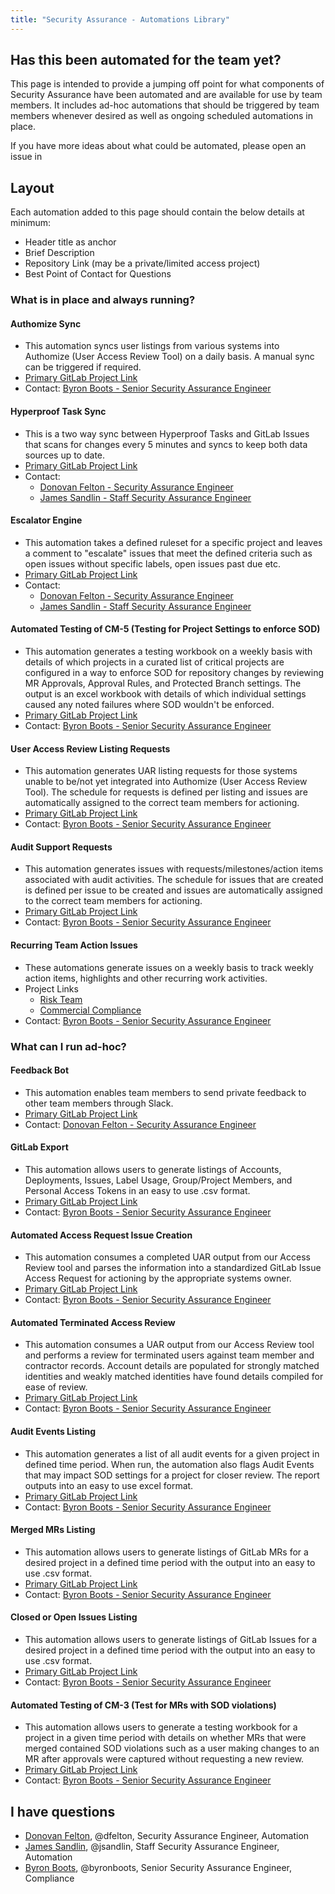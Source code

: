 ```yaml
---
title: "Security Assurance - Automations Library"
---
```


## Has this been automated for the team yet?

This page is intended to provide a jumping off point for what components of Security Assurance have been automated and are available for use by team members. It includes ad-hoc automations that should be triggered by team members whenever desired as well as ongoing scheduled automations in place.

If you have more ideas about what could be automated, please open an issue in 

## Layout

Each automation added to this page should contain the below details at minimum:

- Header title as anchor
- Brief Description
- Repository Link (may be a private/limited access project)
- Best Point of Contact for Questions

### What is in place and always running?

#### Authomize Sync

- This automation syncs user listings from various systems into Authomize (User Access Review Tool) on a daily basis. A manual sync can be triggered if required.
- [Primary GitLab Project Link](https://gitlab.com/gitlab-com/gl-security/engineering-and-research/automation-team/authomize)
- Contact: [Byron Boots - Senior Security Assurance Engineer](https://gitlab.com/byronboots)

#### Hyperproof Task Sync

- This is a two way sync between Hyperproof Tasks and GitLab Issues that scans for changes every 5 minutes and syncs to keep both data sources up to date.
- [Primary GitLab Project Link](https://gitlab.com/gitlab-com/gl-security/security-assurance/governance-and-field-security/governance/security-assurance-automation-subgroup/hyperproof-sync)
- Contact: 
  - [Donovan Felton - Security Assurance Engineer](https://gitlab.com/dfelton)
  - [James Sandlin - Staff Security Assurance Engineer](https://gitlab.com/jsandlin)

#### Escalator Engine

- This automation takes a defined ruleset for a specific project and leaves a comment to "escalate" issues that meet the defined criteria such as open issues without specific labels, open issues past due etc.
- [Primary GitLab Project Link](https://gitlab.com/gitlab-com/gl-security/security-assurance/governance-and-field-security/governance/security-assurance-automation-subgroup/escalator)
- Contact:
  - [Donovan Felton - Security Assurance Engineer](https://gitlab.com/dfelton)
  - [James Sandlin - Staff Security Assurance Engineer](https://gitlab.com/jsandlin)

#### Automated Testing of CM-5 (Testing for Project Settings to enforce SOD)

- This automation generates a testing workbook on a weekly basis with details of which projects in a curated list of critical projects are configured in a way to enforce SOD for repository changes by reviewing MR Approvals, Approval Rules, and Protected Branch settings. The output is an excel workbook with details of which individual settings caused any noted failures where SOD wouldn't be enforced.
- [Primary GitLab Project Link](https://gitlab.com/gitlab-com/gl-security/security-assurance/governance-and-field-security/governance/security-assurance-automation-subgroup/gitlab-testing-and-populations)
- Contact: [Byron Boots - Senior Security Assurance Engineer](https://gitlab.com/byronboots)

#### User Access Review Listing Requests

- This automation generates UAR listing requests for those systems unable to be/not yet integrated into Authomize (User Access Review Tool). The schedule for requests is defined per listing and issues are automatically assigned to the correct team members for actioning.
- [Primary GitLab Project Link](https://gitlab.com/gitlab-com/gl-security/security-assurance/governance-and-field-security/governance/security-assurance-automation-subgroup/user-access-review-pipelines)
- Contact: [Byron Boots - Senior Security Assurance Engineer](https://gitlab.com/byronboots)

#### Audit Support Requests

- This automation generates issues with requests/milestones/action items associated with audit activities. The schedule for issues that are created is defined per issue to be created and issues are automatically assigned to the correct team members for actioning.
- [Primary GitLab Project Link](https://gitlab.com/gitlab-com/gl-security/security-assurance/governance-and-field-security/governance/security-assurance-automation-subgroup/recurring-audit-prep)
- Contact: [Byron Boots - Senior Security Assurance Engineer](https://gitlab.com/byronboots)

#### Recurring Team Action Issues

- These automations generate issues on a weekly basis to track weekly action items, highlights and other recurring work activities.
- Project Links
  - [Risk Team](https://gitlab.com/gitlab-com/gl-security/security-assurance/governance-and-field-security/governance/security-assurance-automation-subgroup/security-risk-recurring-issues)
  - [Commercial Compliance](https://gitlab.com/gitlab-com/gl-security/security-assurance/governance-and-field-security/governance/security-assurance-automation-subgroup/security-risk-recurring-issues)
- Contact: [Byron Boots - Senior Security Assurance Engineer](https://gitlab.com/byronboots)

### What can I run ad-hoc?

#### Feedback Bot

- This automation enables team members to send private feedback to other team members through Slack.
- [Primary GitLab Project Link](https://gitlab.com/gitlab-com/gl-security/security-assurance/feedback-bot)
- Contact: [Donovan Felton - Security Assurance Engineer](https://gitlab.com/dfelton)

#### GitLab Export

- This automation allows users to generate listings of Accounts, Deployments, Issues, Label Usage, Group/Project Members, and Personal Access Tokens in an easy to use .csv format.
- [Primary GitLab Project Link](https://gitlab.com/gitlab-private/gl-security/security-assurance/sec-compliance/gitlab-export)
- Contact: [Byron Boots - Senior Security Assurance Engineer](https://gitlab.com/byronboots)

#### Automated Access Request Issue Creation

- This automation consumes a completed UAR output from our Access Review tool and parses the information into a standardized GitLab Issue Access Request for actioning by the appropriate systems owner.
- [Primary GitLab Project Link](https://gitlab.com/gitlab-private/gl-security/security-assurance/security-assurance-automation/uar-ar-autocreate)
- Contact: [Byron Boots - Senior Security Assurance Engineer](https://gitlab.com/byronboots)

#### Automated Terminated Access Review

- This automation consumes a UAR output from our Access Review tool and performs a review for terminated users against team member and contractor records. Account details are populated for strongly matched identities and weakly matched identities have found details compiled for ease of review.
- [Primary GitLab Project Link](https://gitlab.com/gitlab-private/gl-security/security-assurance/security-assurance-automation/uar-terminations-check)
- Contact: [Byron Boots - Senior Security Assurance Engineer](https://gitlab.com/byronboots)

#### Audit Events Listing

- This automation generates a list of all audit events for a given project in defined time period. When run, the automation also flags Audit Events that may impact SOD settings for a project for closer review. The report outputs into an easy to use excel format.
- [Primary GitLab Project Link](https://gitlab.com/gitlab-com/gl-security/security-assurance/governance-and-field-security/governance/security-assurance-automation-subgroup/scripts)
- Contact: [Byron Boots - Senior Security Assurance Engineer](https://gitlab.com/byronboots)

#### Merged MRs Listing

- This automation allows users to generate listings of GitLab MRs for a desired project in a defined time period with the output into an easy to use .csv format.
- [Primary GitLab Project Link](https://gitlab.com/gitlab-com/gl-security/security-assurance/governance-and-field-security/governance/security-assurance-automation-subgroup/gitlab-testing-and-populations)
- Contact: [Byron Boots - Senior Security Assurance Engineer](https://gitlab.com/byronboots)

#### Closed or Open Issues Listing

- This automation allows users to generate listings of GitLab Issues for a desired project in a defined time period with the output into an easy to use .csv format.
- [Primary GitLab Project Link](https://gitlab.com/gitlab-com/gl-security/security-assurance/governance-and-field-security/governance/security-assurance-automation-subgroup/gitlab-testing-and-populations)
- Contact: [Byron Boots - Senior Security Assurance Engineer](https://gitlab.com/byronboots)

#### Automated Testing of CM-3 (Test for MRs with SOD violations)

- This automation allows users to generate a testing workbook for a project in a given time period with details on whether MRs that were merged contained SOD violations such as a user making changes to an MR after approvals were captured without requesting a new review.
- [Primary GitLab Project Link](https://gitlab.com/gitlab-com/gl-security/security-assurance/governance-and-field-security/governance/security-assurance-automation-subgroup/gitlab-testing-and-populations)
- Contact: [Byron Boots - Senior Security Assurance Engineer](https://gitlab.com/byronboots)

## <i class="fas fa-id-card" style="color:rgb(110,73,203)" aria-hidden="true"></i> I have questions

- [Donovan Felton](/handbook/company/team/#dfelton), @dfelton, Security Assurance Engineer, Automation
- [James Sandlin](/handbook/company/team/#jsandlin), @jsandlin, Staff Security Assurance Engineer, Automation
- [Byron Boots](/handbook/company/team/#byronboots), @byronboots, Senior Security Assurance Engineer, Compliance
